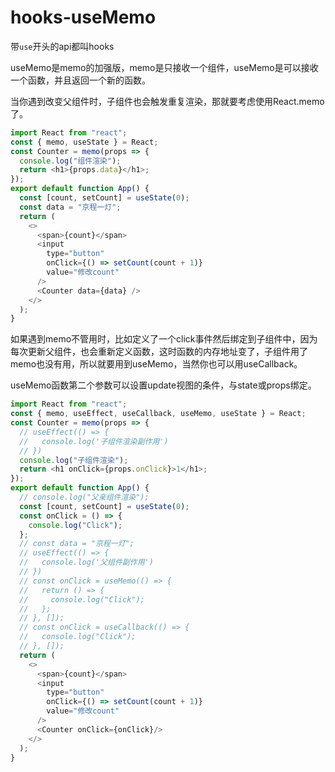 # hooks-useMemo
带`use`开头的api都叫hooks

useMemo是memo的加强版，memo是只接收一个组件，useMemo是可以接收一个函数，并且返回一个新的函数。

当你遇到改变父组件时，子组件也会触发重复渲染，那就要考虑使用React.memo了。

```javascript
import React from "react";
const { memo, useState } = React;
const Counter = memo(props => {
  console.log("组件渲染");
  return <h1>{props.data}</h1>;
});
export default function App() {
  const [count, setCount] = useState(0);
  const data = "京程一灯";
  return (
    <>
      <span>{count}</span>
      <input
        type="button"
        onClick={() => setCount(count + 1)}
        value="修改count"
      />
      <Counter data={data} />
    </>
  );
}
```

如果遇到memo不管用时，比如定义了一个click事件然后绑定到子组件中，因为每次更新父组件，也会重新定义函数，这时函数的内存地址变了，子组件用了memo也没有用，所以就要用到useMemo，当然你也可以用useCallback。

useMemo函数第二个参数可以设置update视图的条件，与state或props绑定。
```javascript
import React from "react";
const { memo, useEffect, useCallback, useMemo, useState } = React;
const Counter = memo(props => {
  // useEffect(() => {
  //   console.log('子组件渲染副作用')
  // })
  console.log("子组件渲染");
  return <h1 onClick={props.onClick}>1</h1>;
});
export default function App() {
  // console.log("父亲组件渲染");
  const [count, setCount] = useState(0);
  const onClick = () => {
    console.log("Click");
  };
  // const data = "京程一灯";
  // useEffect(() => {
  //   console.log('父组件副作用')
  // })
  // const onClick = useMemo(() => {
  //   return () => {
  //     console.log("Click");
  //   };
  // }, []);
  // const onClick = useCallback(() => {
  //   console.log("Click");
  // }, []);
  return (
    <>
      <span>{count}</span>
      <input
        type="button"
        onClick={() => setCount(count + 1)}
        value="修改count"
      />
      <Counter onClick={onClick}/>
    </>
  );
}
```
